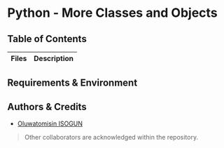 # Python - More Classes and Objects

## Table of Contents
| Files | Description |
| --- | --- |


## Requirements & Environment


## Authors & Credits
- [Oluwatomisin ISOGUN](https://TosinISOGUN@github.com)
> Other collaborators are acknowledged within the repository.
